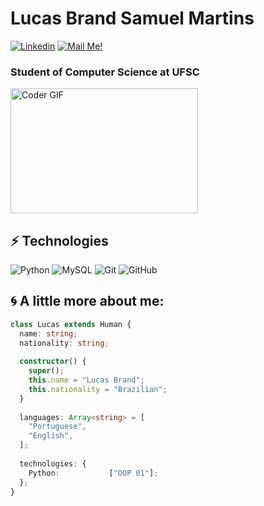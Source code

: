 # Lucas Brand Samuel Martins


[![Linkedin](https://img.shields.io/badge/-Connect-blue?style=flat-square&logo=Linkedin&logoColor=white&link=https://www.linkedin.com/in/lucasbrandsamuelmartins/)](https://www.linkedin.com/in/lucasbrandsamuelmartins/)
[![Mail Me!](https://img.shields.io/badge/-Contact%20Me!-c14438?style=flat-square&logo=Gmail&logoColor=white&link=mailto:lucbsm@gmail.com)](mailto:lucbsm@gmail.com)

### Student of Computer Science at UFSC


<p  align="left"><img src="https://media.giphy.com/media/SWoSkN6DxTszqIKEqv/giphy.gif" alt="Coder GIF" width="300" height="200">

  
## ⚡ Technologies
  
![Python](https://img.shields.io/badge/-Python-black?style=flat-square&logo=python)
![MySQL](https://img.shields.io/badge/-MySQL-black?style=flat-square&logo=mysql)
![Git](https://img.shields.io/badge/-Git-black?style=flat-square&logo=git)
![GitHub](https://img.shields.io/badge/-GitHub-181717?style=flat-square&logo=github)



## 🌀 A little more about me:

```typescript
class Lucas extends Human {
  name: string;
  nationality: string;
  
  constructor() {
    super();
    this.name = "Lucas Brand";
    this.nationality = "Brazilian";
  }
  
  languages: Array<string> = [
    "Portuguese",
    "English",
  ];
  
  technologies: {
    Python:           ["OOP 01"];
  };
}
```
